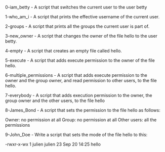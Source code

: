 0-iam_betty - A script that switches the current user to the user betty

1-who_am_i - A script that prints the effective username of the current user.

2-groups - A script that prints all the groups the current user is part of.

3-new_owner - A script that changes the owner of the file hello to the user betty.

4-empty - A script that creates an empty file called hello.

5-execute - A script that adds execute permission to the owner of the file hello.

6-multiple_permissions - A script that adds execute permission to the owner and the group owner, and read permission to other users, to the file hello.

7-everybody - A script that adds execution permission to the owner, the group owner and the other users, to the file hello

8-James_Bond - A script that sets the permission to the file hello as follows:

Owner: no permission at all
Group: no permission at all
Other users: all the permissions

9-John_Doe - Write a script that sets the mode of the file hello to this:

-rwxr-x-wx 1 julien julien 23 Sep 20 14:25 hello
